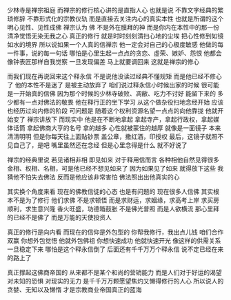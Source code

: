少林寺是禅宗祖庭
而禅宗的修行核心讲的是直指人心
也就是说
不靠文字经典的繁琐修辞
不靠形式化的宗教仪轨
而是直接去关注内心的真实本性
也就是所谓的这个明心见性、见性成佛
禅宗认为
佛
不是外在膜拜的神
而是你内在本性中的那一份
清净觉悟无染无我之心
真正的修行
就是时时刻刻清扫心地的尘埃
把心性修到如镜如水的境界
所以说如果一个人真的信禅宗
他一定会对自己的心极度敏感
他做的每一件事，说的每一句话
哪怕是心里生起一点点的贪恋、虚荣、嫉妒、怨恨
他都会像钟表匠那样自我觉察
一旦发现偏差
马上就要调回来
这就是禅宗的修心

而我们现在再说回来这个释永信
不是说他没读过经典不懂规矩
而是他已经不修心了
他的本性不是迷了
是被主动放弃了
咱们说过释永信小时候出家的时候
很可能是一开始真的信佛
因为那个时候的少林寺破败、凋敝、吃力不讨好
能留下来的
多少都有一点对佛法的敬畏
他在释行正的坐下学习
从这个做杂役扫地念经开始
应该也经历过向内修的阶段
可问题是
随着这个权利资源名望一点点的向他靠拢
他就开始变了
禅宗讲放下
而现实中
他是在不断地拿起
拿起寺产，拿起行政权，拿起媒体话筒
拿起佛商大亨的名号
拿的越多
心性就被蒙住的越厚
就像是一面镜子
本来清清明明
但是你每天往上面贴钞票
盖公章，撒红酒，印授权
最后，这镜子就照不见自己了，是吧
嘴里虽然还在念经
但是心里念得是什么
就不好说了


禅宗的经典里说
若见诸相非相
即见如来
对于释用信而言
各种相他自然见得很多
金相、权相、名相，可是他已经不想见如来了
因为如果见了如来
就得放下这些
我猜他不怕失去佛法
反而是他应该非常害怕
佛法照出出他真实的心

其实换个角度来看
现在的佛教信徒的心态
也是有问题的
现在很多人信佛
其实根本不是为了修行
他们求佛
不是求顿悟
而是求财运，求姻缘，求高考上岸
求买房顺利，求生意兴隆
香火旺盛，功德箱鼓胀
不是佛光普照
而是人欲横流
那心里拜的已经不是佛了
而是万能的天使投资人

真正的修行是向内看
而现在的信仰是外包型的
你帮我修行，我出点儿钱
咱们合作双赢
你想外包觉悟
他就外包佛祖
你想快速成功
他就快速开光
像这样的供需关系一旦稳定下来
哪怕是这个释永信倒了
后面还有千千万万个释永信
说不定已经在来的路上了

真正撑起这佛商帝国的
从来都不是某个和尚的营销能力
而是人们对于好运的渴望
对未知的恐惧
对现实的无力
是千千万万颗愿望焦灼又懒得修行的人心
所以说人的贪婪、无知以及懒惰
才是宗教商业帝国真正的蓝海